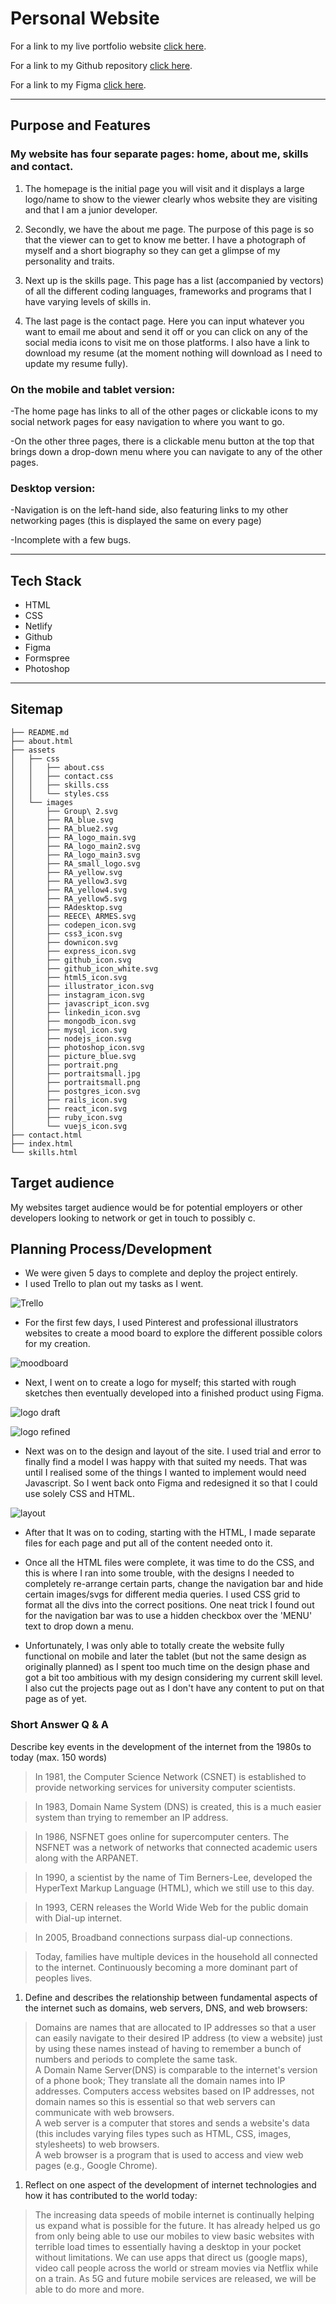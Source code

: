 # Personal Website

For a link to my live portfolio website [click here](https://reecearmes.netlify.com/).

For a link to my Github repository [click here](https://github.com/r-armes/personal_website).

For a link to my Figma [click here](https://www.figma.com/file/b2yGDW8axEdKQXoJ0dyXQz1M/personal-website-design?node-id=0%3A1).

---

## Purpose and Features

### My website has four separate pages: home, about me, skills and contact.
1. The homepage is the initial page you will visit and it displays a large logo/name to show to the viewer clearly whos website they are visiting and that I am a junior developer.
2. Secondly, we have the about me page. The purpose of this page is so that the viewer can to get to know me better. I have a photograph of myself and a short biography so they can get a glimpse of my personality and traits.

3. Next up is the skills page. This page has a list (accompanied by vectors) of all the different coding languages, frameworks and programs that I have varying levels of skills in.
4. The last page is the contact page. Here you can input whatever you want to email me about and send it off or you can click on any of the social media icons to visit me on those platforms. I also have a link to download my resume (at the moment nothing will download as I need to update my resume fully).

### On the mobile and tablet version:

-The home page has links to all of the other pages or clickable icons to my social network pages for easy navigation to where you want to go.

-On the other three pages, there is a clickable menu button at the top that brings down a drop-down menu where you can navigate to any of the other pages.

### Desktop version:
-Navigation is on the left-hand side, also featuring links to my other networking pages (this is displayed the same on every page)

-Incomplete with a few bugs.

---

## Tech Stack
- HTML
- CSS
- Netlify
- Github
- Figma
- Formspree
- Photoshop

---

## Sitemap
```
├── README.md
├── about.html
├── assets
│   ├── css
│   │   ├── about.css
│   │   ├── contact.css
│   │   ├── skills.css
│   │   └── styles.css
│   └── images
│       ├── Group\ 2.svg
│       ├── RA_blue.svg
│       ├── RA_blue2.svg
│       ├── RA_logo_main.svg
│       ├── RA_logo_main2.svg
│       ├── RA_logo_main3.svg
│       ├── RA_small_logo.svg
│       ├── RA_yellow.svg
│       ├── RA_yellow3.svg
│       ├── RA_yellow4.svg
│       ├── RA_yellow5.svg
│       ├── RAdesktop.svg
│       ├── REECE\ ARMES.svg
│       ├── codepen_icon.svg
│       ├── css3_icon.svg
│       ├── downicon.svg
│       ├── express_icon.svg
│       ├── github_icon.svg
│       ├── github_icon_white.svg
│       ├── html5_icon.svg
│       ├── illustrator_icon.svg
│       ├── instagram_icon.svg
│       ├── javascript_icon.svg
│       ├── linkedin_icon.svg
│       ├── mongodb_icon.svg
│       ├── mysql_icon.svg
│       ├── nodejs_icon.svg
│       ├── photoshop_icon.svg
│       ├── picture_blue.svg
│       ├── portrait.png
│       ├── portraitsmall.jpg
│       ├── portraitsmall.png
│       ├── postgres_icon.svg
│       ├── rails_icon.svg
│       ├── react_icon.svg
│       ├── ruby_icon.svg
│       └── vuejs_icon.svg
├── contact.html
├── index.html
└── skills.html
```

## Target audience  

My websites target audience would be for potential employers or other developers looking to network or get in touch to possibly c.

## Planning Process/Development
- We were given 5 days to complete and deploy the project entirely.
- I used Trello to plan out my tasks as I went.
  
![Trello](/personal_website/docs/trello.png)

- For the first few days, I used Pinterest and professional illustrators websites to create a mood board to explore the different possible colors for my creation.
  
![moodboard](/personal_website/docs/moodboard.png)

- Next, I went on to create a logo for myself; this started with rough sketches then eventually developed into a finished product using Figma.
  
![logo draft](/personal_website/docs/logodraft.png)

![logo refined](/personal_website/docs/logorefined.png)

- Next was on to the design and layout of the site. I used trial and error to finally find a model I was happy with that suited my needs. That was until I realised some of the things I wanted to implement would need Javascript. So I went back onto Figma and redesigned it so that I could use solely CSS and HTML.

![layout](/personal_website/docs/layout.png)

- After that It was on to coding, starting with the HTML, I made separate files for each page and put all of the content needed onto it.

- Once all the HTML files were complete, it was time to do the CSS, and this is where I ran into some trouble, with the designs I needed to completely re-arrange certain parts, change the navigation bar and hide certain images/svgs for different media queries. I used CSS grid to format all the divs into the correct positions. One neat trick I found out for the navigation bar was to use a hidden checkbox over the 'MENU' text to drop down a menu.

- Unfortunately, I was only able to totally create the website fully functional on mobile and later the tablet (but not the same design as originally planned) as I spent too much time on the design phase and got a bit too ambitious with my design considering my current skill level. I also cut the projects page out as I don't have any content to put on that page as of yet. 


### Short Answer Q & A  
  
Describe key events in the development of the internet from the 1980s to today (max. 150 words)  
>In 1981, the Computer Science Network (CSNET) is established to provide networking services for university computer scientists.

>In 1983, Domain Name System (DNS) is created, this is a much easier system than trying to remember an IP address.

>In 1986, NSFNET goes online for supercomputer centers. The NSFNET was a network of networks that connected academic users along with the ARPANET.

>In 1990, a scientist by the name of Tim Berners-Lee,  developed the HyperText Markup Language (HTML), which we still use to this day. 

>In 1993, CERN releases the World Wide Web for the public domain with Dial-up internet.

>In 2005, Broadband connections surpass dial-up connections.

>Today, families have multiple devices in the household all connected to the internet. Continuously becoming a more dominant part of peoples lives.

1. Define and describes the relationship between fundamental aspects of the internet such as domains, web servers, DNS, and web browsers:

> Domains are names that are allocated to IP addresses so that a user can easily navigate to their desired IP address (to view a website) just by using these names instead of having to remember a bunch of numbers and periods to complete the same task.<br>
 A Domain Name Server(DNS) is comparable to the internet's version of a phone book; They translate all the domain names into IP addresses. Computers access websites based on IP addresses, not domain names so this is essential so that web servers can communicate with web browsers.<br>
A web server is a computer that stores and sends a website's data (this includes varying files types such as HTML, CSS, images, stylesheets) to web browsers.<br>
A web browser is a program that is used to access and view web pages (e.g., Google Chrome).

1. Reflect on one aspect of the development of internet technologies and how it has contributed to the world today:

> The increasing data speeds of mobile internet is continually helping us expand what is possible for the future. It has already helped us go from only being able to use our mobiles to view basic websites with terrible load times to essentially having a desktop in your pocket without limitations. We can use apps that direct us (google maps), video call people across the world or stream movies via Netflix while on a train. As 5G and future mobile services are released, we will be able to do more and more.